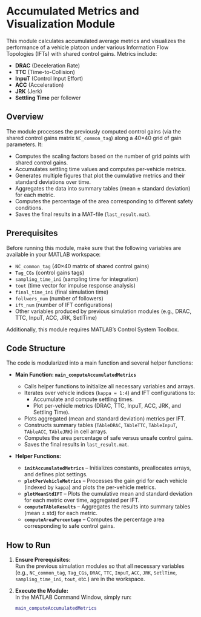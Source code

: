 # Accumulated Metrics and Visualization Module

This module calculates accumulated average metrics and visualizes the performance of a vehicle platoon under various Information Flow Topologies (IFTs) with shared control gains. Metrics include:
- **DRAC** (Deceleration Rate)
- **TTC** (Time-to-Collision)
- **InpuT** (Control Input Effort)
- **ACC** (Acceleration)
- **JRK** (Jerk)
- **Settling Time** per follower

## Overview

The module processes the previously computed control gains (via the shared control gains matrix `NC_common_tag`) along a 40×40 grid of gain parameters. It:
- Computes the scaling factors based on the number of grid points with shared control gains.
- Accumulates settling time values and computes per-vehicle metrics.
- Generates multiple figures that plot the cumulative metrics and their standard deviations over time.
- Aggregates the data into summary tables (mean ± standard deviation) for each metric.
- Computes the percentage of the area corresponding to different safety conditions.
- Saves the final results in a MAT-file (`last_result.mat`).

## Prerequisites

Before running this module, make sure that the following variables are available in your MATLAB workspace:
- `NC_common_tag` (40×40 matrix of shared control gains)
- `Tag_CGs` (control gains tags)
- `sampling_time_ini` (sampling time for integration)
- `tout` (time vector for impulse response analysis)
- `final_time_ini` (final simulation time)
- `follwers_num` (number of followers)
- `ift_num` (number of IFT configurations)
- Other variables produced by previous simulation modules (e.g., DRAC, TTC, InpuT, ACC, JRK, SetlTime)

Additionally, this module requires MATLAB’s Control System Toolbox.

## Code Structure

The code is modularized into a main function and several helper functions:

- **Main Function: `main_computeAccumulatedMetrics`**
  - Calls helper functions to initialize all necessary variables and arrays.
  - Iterates over vehicle indices (`kappa = 1:4`) and IFT configurations to:
    - Accumulate and compute settling times.
    - Plot per-vehicle metrics (DRAC, TTC, InpuT, ACC, JRK, and Settling Time).
  - Plots aggregated (mean and standard deviation) metrics per IFT.
  - Constructs summary tables (`TAbleDRAC`, `TAbleTTC`, `TAbleInpuT`, `TAbleACC`, `TAbleJRK`) in cell arrays.
  - Computes the area percentage of safe versus unsafe control gains.
  - Saves the final results in `last_result.mat`.

- **Helper Functions:**
  - **`initAccumulatedMetrics`** – Initializes constants, preallocates arrays, and defines plot settings.
  - **`plotPerVehicleMetrics`** – Processes the gain grid for each vehicle (indexed by `kappa`) and plots the per-vehicle metrics.
  - **`plotMeanStdIFT`** – Plots the cumulative mean and standard deviation for each metric over time, aggregated per IFT.
  - **`computeTAbleResults`** – Aggregates the results into summary tables (mean ± std) for each metric.
  - **`computeAreaPercentage`** – Computes the percentage area corresponding to safe control gains.
  
## How to Run

1. **Ensure Prerequisites:**  
   Run the previous simulation modules so that all necessary variables (e.g., `NC_common_tag`, `Tag_CGs`, `DRAC`, `TTC`, `InpuT`, `ACC`, `JRK`, `SetlTime`, `sampling_time_ini`, `tout`, etc.) are in the workspace.

2. **Execute the Module:**  
   In the MATLAB Command Window, simply run:
   ```matlab
   main_computeAccumulatedMetrics

